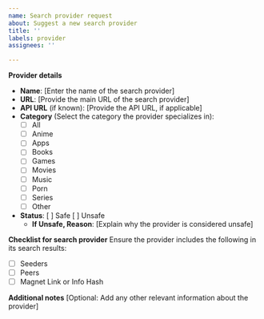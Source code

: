 ```yaml
---
name: Search provider request
about: Suggest a new search provider
title: ''
labels: provider
assignees: ''

---
```


**Provider details**
- **Name**: [Enter the name of the search provider]
- **URL**: [Provide the main URL of the search provider]
- **API URL** (if known): [Provide the API URL, if applicable]
- **Category** (Select the category the provider specializes in):
  - [ ] All
  - [ ] Anime
  - [ ] Apps
  - [ ] Books
  - [ ] Games
  - [ ] Movies
  - [ ] Music
  - [ ] Porn
  - [ ] Series
  - [ ] Other
- **Status**: [ ] Safe [ ] Unsafe
  - **If Unsafe, Reason**: [Explain why the provider is considered unsafe]

**Checklist for search provider**
Ensure the provider includes the following in its search results:
- [ ] Seeders
- [ ] Peers
- [ ] Magnet Link or Info Hash

**Additional notes**
[Optional: Add any other relevant information about the provider]
